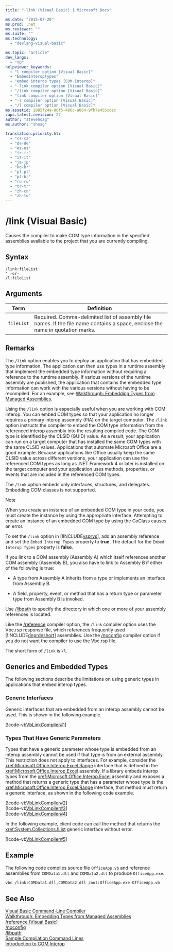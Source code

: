 ```yaml
---
title: "-link (Visual Basic) | Microsoft Docs"

ms.date: "2015-07-20"
ms.prod: .net
ms.reviewer: ""
ms.suite: ""
ms.technology: 
  - "devlang-visual-basic"

ms.topic: "article"
dev_langs: 
  - "VB"
helpviewer_keywords: 
  - "l compiler option [Visual Basic]"
  - "EmbedInteropTypes"
  - "embed interop types [COM Interop]"
  - "-link compiler option [Visual Basic]"
  - "/link compiler option [Visual Basic]"
  - "link compiler option [Visual Basic]"
  - "-l compiler option [Visual Basic]"
  - "/l compiler option [Visual Basic]"
ms.assetid: 1885f24a-86f5-486c-a064-9fb7e455ccec
caps.latest.revision: 27
author: "stevehoag"
ms.author: "shoag"

translation.priority.ht: 
  - "cs-cz"
  - "de-de"
  - "es-es"
  - "fr-fr"
  - "it-it"
  - "ja-jp"
  - "ko-kr"
  - "pl-pl"
  - "pt-br"
  - "ru-ru"
  - "tr-tr"
  - "zh-cn"
  - "zh-tw"
---
```

# /link (Visual Basic)
Causes the compiler to make COM type information in the specified assemblies available to the project that you are currently compiling.  
  
## Syntax  
  
```  
/link:fileList  
' -or-  
/l:fileList  
```  
  
## Arguments  
  
|Term|Definition|  
|---|---|  
|`fileList`|Required. Comma-delimited list of assembly file names. If the file name contains a space, enclose the name in quotation marks.|  
  
## Remarks  
 The `/link` option enables you to deploy an application that has embedded type information. The application can then use types in a runtime assembly that implement the embedded type information without requiring a reference to the runtime assembly. If various versions of the runtime assembly are published, the application that contains the embedded type information can work with the various versions without having to be recompiled. For an example, see [Walkthrough: Embedding Types from Managed Assemblies](http://msdn.microsoft.com/library/b28ec92c-1867-4847-95c0-61adfe095e21).  
  
 Using the `/link` option is especially useful when you are working with COM interop. You can embed COM types so that your application no longer requires a primary interop assembly (PIA) on the target computer. The `/link` option instructs the compiler to embed the COM type information from the referenced interop assembly into the resulting compiled code. The COM type is identified by the CLSID (GUID) value. As a result, your application can run on a target computer that has installed the same COM types with the same CLSID values. Applications that automate Microsoft Office are a good example. Because applications like Office usually keep the same CLSID value across different versions, your application can use the referenced COM types as long as .NET Framework 4 or later is installed on the target computer and your application uses methods, properties, or events that are included in the referenced COM types.  
  
 The `/link` option embeds only interfaces, structures, and delegates. Embedding COM classes is not supported.  
  
> [!NOTE]
>  When you create an instance of an embedded COM type in your code, you must create the instance by using the appropriate interface. Attempting to create an instance of an embedded COM type by using the CoClass causes an error.  
  
 To set the `/link` option in [!INCLUDE[vsprvs](../../../csharp/includes/vsprvs_md.md)], add an assembly reference and set the `Embed Interop Types` property to **true**. The default for the `Embed Interop Types` property is **false**.  
  
 If you link to a COM assembly (Assembly A) which itself references another COM assembly (Assembly B), you also have to link to Assembly B if either of the following is true:  
  
-   A type from Assembly A inherits from a type or implements an interface from Assembly B.  
  
-   A field, property, event, or method that has a return type or parameter type from Assembly B is invoked.  
  
 Use [/libpath](../../../visual-basic/reference/command-line-compiler/libpath.md) to specify the directory in which one or more of your assembly references is located.  
  
 Like the [/reference](../../../visual-basic/reference/command-line-compiler/reference.md) compiler option, the `/link` compiler option uses the Vbc.rsp response file, which references frequently used [!INCLUDE[dnprdnshort](../../../csharp/getting-started/includes/dnprdnshort_md.md)] assemblies. Use the [/noconfig](../../../visual-basic/reference/command-line-compiler/noconfig.md) compiler option if you do not want the compiler to use the Vbc.rsp file.  
  
 The short form of `/link` is `/l`.  
  
## Generics and Embedded Types  
 The following sections describe the limitations on using generic types in applications that embed interop types.  
  
### Generic Interfaces  
 Generic interfaces that are embedded from an interop assembly cannot be used. This is shown in the following example.  
  
 [!code-vb[VbLinkCompiler#1](../../../visual-basic/reference/command-line-compiler/codesnippet/VisualBasic/link_1.vb)]  
  
### Types That Have Generic Parameters  
 Types that have a generic parameter whose type is embedded from an interop assembly cannot be used if that type is from an external assembly. This restriction does not apply to interfaces. For example, consider the <xref:Microsoft.Office.Interop.Excel.Range> interface that is defined in the <xref:Microsoft.Office.Interop.Excel> assembly. If a library embeds interop types from the <xref:Microsoft.Office.Interop.Excel> assembly and exposes a method that returns a generic type that has a parameter whose type is the <xref:Microsoft.Office.Interop.Excel.Range> interface, that method must return a generic interface, as shown in the following code example.  
  
 [!code-vb[VbLinkCompiler#2](../../../visual-basic/reference/command-line-compiler/codesnippet/VisualBasic/link_2.vb)]  
[!code-vb[VbLinkCompiler#3](../../../visual-basic/reference/command-line-compiler/codesnippet/VisualBasic/link_3.vb)]  
[!code-vb[VbLinkCompiler#4](../../../visual-basic/reference/command-line-compiler/codesnippet/VisualBasic/link_4.vb)]  
  
 In the following example, client code can call the method that returns the <xref:System.Collections.IList> generic interface without error.  
  
 [!code-vb[VbLinkCompiler#5](../../../visual-basic/reference/command-line-compiler/codesnippet/VisualBasic/link_5.vb)]  
  
## Example  
 The following code compiles source file `OfficeApp.vb` and reference assemblies from `COMData1.dll` and `COMData2.dll` to produce `OfficeApp.exe`.  
  
```vb  
vbc /link:COMData1.dll,COMData2.dll /out:OfficeApp.exe OfficeApp.vb  
```  
  
## See Also  
 [Visual Basic Command-Line Compiler](../../../visual-basic/reference/command-line-compiler/index.md)   
 [Walkthrough: Embedding Types from Managed Assemblies](http://msdn.microsoft.com/library/b28ec92c-1867-4847-95c0-61adfe095e21)   
 [/reference (Visual Basic)](../../../visual-basic/reference/command-line-compiler/reference.md)   
 [/noconfig](../../../visual-basic/reference/command-line-compiler/noconfig.md)   
 [/libpath](../../../visual-basic/reference/command-line-compiler/libpath.md)   
 [Sample Compilation Command Lines](../../../visual-basic/reference/command-line-compiler/sample-compilation-command-lines.md)   
 [Introduction to COM Interop](../../../visual-basic/programming-guide/com-interop/introduction-to-com-interop.md)